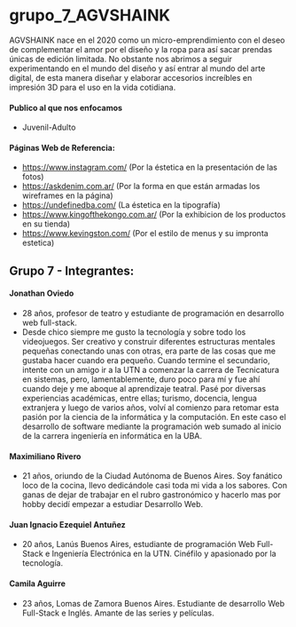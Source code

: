 # grupo_7_AGVSHAINK


AGVSHAINK nace en el 2020 como un micro-emprendimiento con el deseo de complementar el amor por el diseño y la ropa para así sacar prendas únicas de edición limitada.  No obstante nos abrimos a seguir experimentando en el mundo del diseño y así entrar al mundo del arte digital, de esta manera diseñar y elaborar accesorios increíbles en impresión 3D para el uso en la vida cotidiana.

#### Publico al que nos enfocamos
- Juvenil-Adulto

#### Páginas Web de Referencia:
- https://www.instagram.com/ (Por la éstetica en la presentación de las fotos)
- https://askdenim.com.ar/ (Por la forma en que están armadas los wireframes en la página)
- https://undefinedba.com/ (La éstetica en la tipografía)
- https://www.kingofthekongo.com.ar/ (Por la exhibicion de los productos en su tienda)
- https://www.kevingston.com/ (Por el estilo de menus y su impronta estetica)



## Grupo 7 - Integrantes:

#### Jonathan Oviedo

- 28 años, profesor de teatro y estudiante de programación en desarrollo web full-stack.
- Desde chico siempre me gusto la tecnología y sobre todo los videojuegos. Ser creativo y construir diferentes estructuras mentales pequeñas conectando unas con otras, era parte de las cosas que me gustaba hacer cuando era pequeño.
Cuando termine el secundario, intente con un amigo ir a la UTN a comenzar la carrera de Tecnicatura en sistemas, pero, lamentablemente, duro poco para mí y fue ahí cuando deje y me aboque al aprendizaje teatral. Pasé por diversas experiencias académicas, entre ellas; turismo, docencia, lengua extranjera y luego de varios años, volví al comienzo para retomar esta pasión por la ciencia de la informática y la computación. En este caso el desarrollo de software mediante la programación web sumado al inicio de la carrera ingeniería en informática en la UBA.

#### Maximiliano Rivero

- 21 años, oriundo de la Ciudad Autónoma de Buenos Aires. Soy fanático loco de la cocina, llevo dedicándole casi toda mi vida a los sabores. Con ganas de dejar de trabajar en el rubro gastronómico y hacerlo mas por hobby decidí empezar a estudiar Desarrollo Web.

#### Juan Ignacio Ezequiel Antuñez

- 20 años, Lanús Buenos Aires, estudiante de programación Web Full-Stack e Ingeniería Electrónica en la UTN. Cinéfilo y apasionado por la tecnología.

#### Camila Aguirre

- 23 años, Lomas de Zamora Buenos Aires. Estudiante de desarrollo Web Full-Stack e Inglés. Amante de las series y películas.
